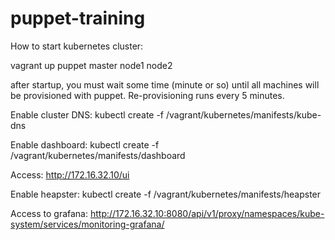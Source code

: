 # puppet-training


How to start kubernetes cluster:

vagrant up puppet master node1 node2

after startup, you must wait some time (minute or so) until all machines will be provisioned with puppet.
Re-provisioning runs every 5 minutes.

Enable cluster DNS:
kubectl create -f /vagrant/kubernetes/manifests/kube-dns

Enable dashboard:
kubectl create -f /vagrant/kubernetes/manifests/dashboard

Access: http://172.16.32.10/ui

Enable heapster:
kubectl create -f /vagrant/kubernetes/manifests/heapster

Access to grafana: http://172.16.32.10:8080/api/v1/proxy/namespaces/kube-system/services/monitoring-grafana/
